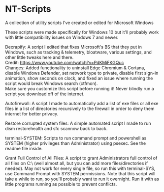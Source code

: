 # NT-Scripts
A collection of utility scripts I've created or edited for Microsoft Windows

These scripts were made specifically for Windows 10 but it'll probably work with little compatibility issues on Windows 7 and newer.


Decrapify: A script I edited that fixes Microsoft's BS that they put in Windows, such as tracking & telemetry, bloatware, various settings, and other little tweaks here and there.  
Credit: https://www.youtube.com/watch?v=PdKMiFKGQuc  
Changes: Added functionality to uninstall Edge Chromium & Cortana, disable Windows Defender, set network type to private, disable first sign-in animation, show seconds on clock, and fixed an issue where running the script would break Windows search (ctfmon).  
Make sure you customize this script before running it! Never blindly run a script you download off of the internet.

Autofirewall: A script I made to automatically add a list of exe files or all exe files in a list of directories recursively to the firewall in order to deny them internet for better privacy.

Restore corrupted system files: A simple automated script I made to run dism restorehealth and sfc scannow back to back.

terminal-SYSTEM: Scripts to run command prompt and powershell as SYSTEM (higher privileges than Administrator) using psexec. See the readme file inside.

Grant Full Control of All Files: A script to grant Administrators full control of all files on C:\ (well almost all, but you can add more files/directories if needed). May not work for every single file, so run this with terminal-SYS, use Command Prompt with SYSTEM permissions. Note that this script will take a while to run, so you'll probably want to run it overnight. Run it with as little programs running as possible to prevent conflicts.
